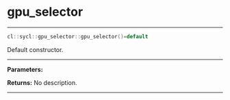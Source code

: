 # gpu_selector

---

```cpp
cl::sycl::gpu_selector::gpu_selector()=default
```


Default constructor. 


---
**Parameters:**

**Returns:** No description.

---
